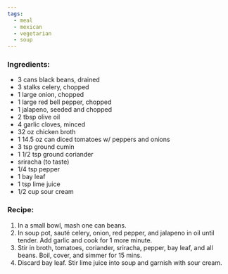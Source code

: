 ```yaml
---
tags:
  - meal
  - mexican
  - vegetarian
  - soup
---
```

### Ingredients:
- 3 cans black beans, drained
- 3 stalks celery, chopped
- 1 large onion, chopped
- 1 large red bell pepper, chopped
- 1 jalapeno, seeded and chopped
- 2 tbsp olive oil
- 4 garlic cloves, minced
- 32 oz chicken broth
- 1 14.5 oz can diced tomatoes w/ peppers and onions
- 3 tsp ground cumin 
- 1 1/2 tsp ground coriander
- sriracha (to taste)
- 1/4 tsp pepper
- 1 bay leaf
- 1 tsp lime juice
- 1/2 cup sour cream

### Recipe:
1. In a small bowl, mash one can beans. 
2. In soup pot, sauté celery, onion, red pepper, and jalapeno in oil until tender. Add garlic and cook for 1 more minute. 
3. Stir in broth, tomatoes, coriander, sriracha, pepper, bay leaf, and all beans. Boil, cover, and simmer for 15 mins. 
4. Discard bay leaf. Stir lime juice into soup and garnish with sour cream. 